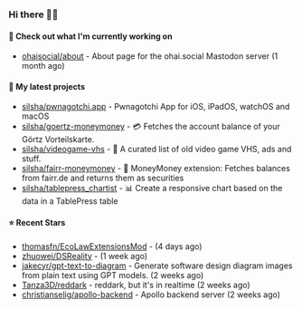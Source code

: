 ### Hi there 🦊👋

#### 👷 Check out what I'm currently working on

- [ohaisocial/about](https://github.com/ohaisocial/about) - About page for the ohai.social Mastodon server (1 month ago)

#### 🌱 My latest projects

- [silsha/pwnagotchi.app](https://github.com/silsha/pwnagotchi.app) - Pwnagotchi App for iOS, iPadOS, watchOS and macOS
- [silsha/goertz-moneymoney](https://github.com/silsha/goertz-moneymoney) - 💳 Fetches the account balance of your Görtz Vorteilskarte.
- [silsha/videogame-vhs](https://github.com/silsha/videogame-vhs) - 👾 A curated list of old video game VHS, ads and stuff.
- [silsha/fairr-moneymoney](https://github.com/silsha/fairr-moneymoney) - 💸 MoneyMoney extension: Fetches balances from fairr.de and returns them as securities
- [silsha/tablepress_chartist](https://github.com/silsha/tablepress_chartist) - 📊 Create a responsive chart based on the data in a TablePress table

#### ⭐ Recent Stars

- [thomasfn/EcoLawExtensionsMod](https://github.com/thomasfn/EcoLawExtensionsMod) -  (4 days ago)
- [zhuowei/DSReality](https://github.com/zhuowei/DSReality) -  (1 week ago)
- [jakecyr/gpt-text-to-diagram](https://github.com/jakecyr/gpt-text-to-diagram) - Generate software design diagram images from plain text using GPT models. (2 weeks ago)
- [Tanza3D/reddark](https://github.com/Tanza3D/reddark) - reddark, but it&#39;s in realtime (2 weeks ago)
- [christianselig/apollo-backend](https://github.com/christianselig/apollo-backend) - Apollo backend server (2 weeks ago)
